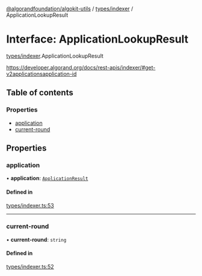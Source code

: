 [@algorandfoundation/algokit-utils](../README.md) / [types/indexer](../modules/types_indexer.md) / ApplicationLookupResult

# Interface: ApplicationLookupResult

[types/indexer](../modules/types_indexer.md).ApplicationLookupResult

https://developer.algorand.org/docs/rest-apis/indexer/#get-v2applicationsapplication-id

## Table of contents

### Properties

- [application](types_indexer.ApplicationLookupResult.md#application)
- [current-round](types_indexer.ApplicationLookupResult.md#current-round)

## Properties

### application

• **application**: [`ApplicationResult`](types_indexer.ApplicationResult.md)

#### Defined in

[types/indexer.ts:53](https://github.com/algorandfoundation/algokit-utils-ts/blob/88a7c0f/src/types/indexer.ts#L53)

___

### current-round

• **current-round**: `string`

#### Defined in

[types/indexer.ts:52](https://github.com/algorandfoundation/algokit-utils-ts/blob/88a7c0f/src/types/indexer.ts#L52)
